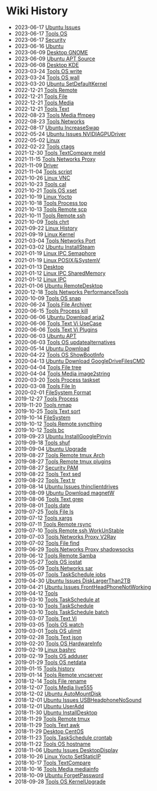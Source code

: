 # Wiki History

  - 2023-06-17 [Ubuntu Issues](/0121_Ubuntu_Issues)
  - 2023-06-17 [Tools OS](/0122_Tools_OS)
  - 2023-06-17 [Security](/0123_Security)
  - 2023-06-16 [Ubuntu](/0120_Ubuntu)
  - 2023-06-09 [Desktop GNOME](/0118_Desktop_GNOME)
  - 2023-06-09 [Ubuntu APT Source](/0119_Ubuntu_APT_Source)
  - 2023-06-08 [Desktop KDE](/0117_Desktop_KDE)
  - 2023-03-24 [Tools OS write](/0116_Tools_OS_write)
  - 2023-03-24 [Tools OS wall](/0115_Tools_OS_wall)
  - 2023-03-20 [Ubuntu SetDefaultKernel](/0114_Ubuntu_SetDefaultKernel)
  - 2022-12-21 [Tools Remote](/0075_Tools_Remote)
  - 2022-12-21 [Tools File](/0077_Tools_File)
  - 2022-12-21 [Tools Media](/0076_Tools_Media)
  - 2022-12-21 [Tools Text](/0078_Tools_Text)
  - 2022-08-23 [Tools Media ffmpeg](/0002_Tools_Media_ffmpeg)
  - 2022-08-23 [Tools Networks](/0060_Tools_Networks)
  - 2022-08-17 [Ubuntu IncreaseSwap](/0083_Ubuntu_IncreaseSwap)
  - 2022-05-24 [Ubuntu Issues
    NVIDIAGPUDriver](/0110_Ubuntu_Issues_NVIDIAGPUDriver)
  - 2022-05-02 [Linux](/0001_Linux)
  - 2022-02-22 [Tools ctags](/0003_Tools_ctags)
  - 2021-12-30 [Tools TextCompare meld](/0004_Tools_TextCompare_meld)
  - 2021-11-15 [Tools Networks Proxy](/0080_Tools_Networks_Proxy)
  - 2021-11-09 [Driver](/0005_Driver)
  - 2021-11-04 [Tools script](/0006_Tools_script)
  - 2021-10-26 [Linux VNC](/0105_Linux_VNC)
  - 2021-10-23 [Tools cal](/0007_Tools_cal)
  - 2021-10-21 [Tools OS xset](/0008_Tools_OS_xset)
  - 2021-10-19 [Linux Yocto](/0084_Linux_Yocto)
  - 2021-10-18 [Tools Process top](/0009_Tools_Process_top)
  - 2021-10-13 [Tools Remote scp](/0010_Tools_Remote_scp)
  - 2021-10-11 [Tools Remote ssh](/0011_Tools_Remote_ssh)
  - 2021-10-09 [Tools chrt](/0012_Tools_chrt)
  - 2021-09-22 [Linux History](/0113_Linux_History)
  - 2021-09-19 [Linux Kernel](/0013_Linux_Kernel)
  - 2021-03-04 [Tools Networks Port](/0056_Tools_Networks_Port)
  - 2021-03-02 [Ubuntu InstallSteam](/0063_Ubuntu_InstallSteam)
  - 2021-01-19 [Linux IPC Semaphore](/0088_Linux_IPC_Semaphore)
  - 2021-01-19 [Linux POSIX与SystemV](/0082_Linux_POSIX与SystemV)
  - 2021-01-13 [Desktop](/0057_Desktop)
  - 2021-01-12 [Linux IPC SharedMemory](/0087_Linux_IPC_SharedMemory)
  - 2021-01-12 [Linux IPC](/0086_Linux_IPC)
  - 2021-01-06 [Ubuntu RemoteDesktop](/0058_Ubuntu_RemoteDesktop)
  - 2020-12-18 [Tools Networks
    PerformanceTools](/0106_Tools_Networks_PerformanceTools)
  - 2020-10-09 [Tools OS snap](/0021_Tools_OS_snap)
  - 2020-06-24 [Tools File Archiver](/0020_Tools_File_Archiver)
  - 2020-06-15 [Tools Process kill](/0019_Tools_Process_kill)
  - 2020-06-06 [Ubuntu Download aria2](/0091_Ubuntu_Download_aria2)
  - 2020-06-06 [Tools Text Vi UseCase](/0018_Tools_Text_Vi_UseCase)
  - 2020-06-06 [Tools Text Vi Plugins](/0017_Tools_Text_Vi_Plugins)
  - 2020-06-03 [Ubuntu APT](/0015_Ubuntu_APT)
  - 2020-06-03 [Tools OS
    updatealternatives](/0016_Tools_OS_updatealternatives)
  - 2020-05-14 [Ubuntu Download](/0014_Ubuntu_Download)
  - 2020-04-22 [Tools OS ShowBootInfo](/0061_Tools_OS_ShowBootInfo)
  - 2020-04-13 [Ubuntu Download
    GoogleDriveFilesCMD](/0109_Ubuntu_Download_GoogleDriveFilesCMD)
  - 2020-04-04 [Tools File tree](/0035_Tools_File_tree)
  - 2020-04-04 [Tools Media
    image2string](/0036_Tools_Media_image2string)
  - 2020-03-20 [Tools Process taskset](/0034_Tools_Process_taskset)
  - 2020-03-08 [Tools File ln](/0033_Tools_File_ln)
  - 2020-02-01 [FileSystem Format](/0081_FileSystem_Format)
  - 2019-12-27 [Tools Process](/0032_Tools_Process)
  - 2019-11-20 [Tools nmap](/0062_Tools_nmap)
  - 2019-10-25 [Tools Text sort](/0031_Tools_Text_sort)
  - 2019-10-14 [FileSystem](/0064_FileSystem)
  - 2019-10-12 [Tools Remote syncthing](/0029_Tools_Remote_syncthing)
  - 2019-10-12 [Tools bc](/0030_Tools_bc)
  - 2019-09-23 [Ubuntu
    InstallGooglePinyin](/0090_Ubuntu_InstallGooglePinyin)
  - 2019-09-18 [Tools shuf](/0028_Tools_shuf)
  - 2019-09-04 [Ubuntu Upgrade](/0089_Ubuntu_Upgrade)
  - 2019-08-27 [Tools Remote tmux Arch](/0111_Tools_Remote_tmux_Arch)
  - 2019-08-27 [Tools Remote tmux
    plugins](/0112_Tools_Remote_tmux_plugins)
  - 2019-08-27 [Security PAM](/0065_Security_PAM)
  - 2019-08-22 [Tools Text sed](/0027_Tools_Text_sed)
  - 2019-08-22 [Tools Text tr](/0026_Tools_Text_tr)
  - 2019-08-14 [Ubuntu Issues
    thinclientdrives](/0092_Ubuntu_Issues_thinclientdrives)
  - 2019-08-09 [Ubuntu Download magnetW](/0055_Ubuntu_Download_magnetW)
  - 2019-08-06 [Tools Text grep](/0025_Tools_Text_grep)
  - 2019-08-01 [Tools date](/0024_Tools_date)
  - 2019-07-25 [Tools File ls](/0023_Tools_File_ls)
  - 2019-07-12 [Tools xargs](/0022_Tools_xargs)
  - 2019-07-11 [Tools Remote rsync](/0044_Tools_Remote_rsync)
  - 2019-07-10 [Tools Remote ssh
    WorkUnStable](/0100_Tools_Remote_ssh_WorkUnStable)
  - 2019-07-03 [Tools Networks Proxy
    V2Ray](/0066_Tools_Networks_Proxy_V2Ray)
  - 2019-07-02 [Tools File find](/0043_Tools_File_find)
  - 2019-06-29 [Tools Networks Proxy
    shadowsocks](/0067_Tools_Networks_Proxy_shadowsocks)
  - 2019-06-12 [Tools Remote Samba](/0046_Tools_Remote_Samba)
  - 2019-05-27 [Tools OS iostat](/0045_Tools_OS_iostat)
  - 2019-05-09 [Tools Networks sar](/0048_Tools_Networks_sar)
  - 2019-05-07 [Tools TaskSchedule jobs](/0047_Tools_TaskSchedule_jobs)
  - 2019-04-30 [Ubuntu Issues
    DiskLargerThan2TB](/0099_Ubuntu_Issues_DiskLargerThan2TB)
  - 2019-04-21 [Ubuntu Issues
    FrontHeadPhoneNotWorking](/0101_Ubuntu_Issues_FrontHeadPhoneNotWorking)
  - 2019-04-12 [Tools](/0059_Tools)
  - 2019-03-10 [Tools TaskSchedule at](/0037_Tools_TaskSchedule_at)
  - 2019-03-10 [Tools TaskSchedule](/0040_Tools_TaskSchedule)
  - 2019-03-10 [Tools TaskSchedule
    batch](/0038_Tools_TaskSchedule_batch)
  - 2019-03-07 [Tools Text Vi](/0039_Tools_Text_Vi)
  - 2019-03-05 [Tools OS watch](/0098_Tools_OS_watch)
  - 2019-03-01 [Tools OS ulimit](/0041_Tools_OS_ulimit)
  - 2019-02-28 [Tools Text json](/0042_Tools_Text_json)
  - 2019-02-20 [Tools OS HardwareInfo](/0068_Tools_OS_HardwareInfo)
  - 2019-02-19 [Linux bashrc](/0102_Linux_bashrc)
  - 2019-02-19 [Tools OS adduser](/0069_Tools_OS_adduser)
  - 2019-01-29 [Tools OS netdata](/0108_Tools_OS_netdata)
  - 2019-01-15 [Tools history](/0049_Tools_history)
  - 2019-01-14 [Tools Remote vncserver](/0103_Tools_Remote_vncserver)
  - 2018-12-14 [Tools File rename](/0050_Tools_File_rename)
  - 2018-12-07 [Tools Media live555](/0070_Tools_Media_live555)
  - 2018-12-02 [Ubuntu AutoMountDisk](/0097_Ubuntu_AutoMountDisk)
  - 2018-12-01 [Ubuntu Issues
    USBHeadphoneNoSound](/0096_Ubuntu_Issues_USBHeadphoneNoSound)
  - 2018-12-01 [Ubuntu UserAdd](/0104_Ubuntu_UserAdd)
  - 2018-11-30 [Ubuntu InstallDesktop](/0094_Ubuntu_InstallDesktop)
  - 2018-11-29 [Tools Remote tmux](/0051_Tools_Remote_tmux)
  - 2018-11-29 [Tools Text awk](/0052_Tools_Text_awk)
  - 2018-11-29 [Desktop CentOS](/0107_Desktop_CentOS)
  - 2018-11-23 [Tools TaskSchedule
    crontab](/0071_Tools_TaskSchedule_crontab)
  - 2018-11-22 [Tools OS hostname](/0072_Tools_OS_hostname)
  - 2018-11-06 [Ubuntu Issues
    DesktopDisplay](/0095_Ubuntu_Issues_DesktopDisplay)
  - 2018-10-26 [Linux Yocto SetStaticIP](/0085_Linux_Yocto_SetStaticIP)
  - 2018-10-17 [Tools TextCompare](/0054_Tools_TextCompare)
  - 2018-10-16 [Tools Media mediainfo](/0053_Tools_Media_mediainfo)
  - 2018-10-09 [Ubuntu ForgetPassword](/0093_Ubuntu_ForgetPassword)
  - 2018-09-28 [Tools OS KernelUpgrade](/0073_Tools_OS_KernelUpgrade)
